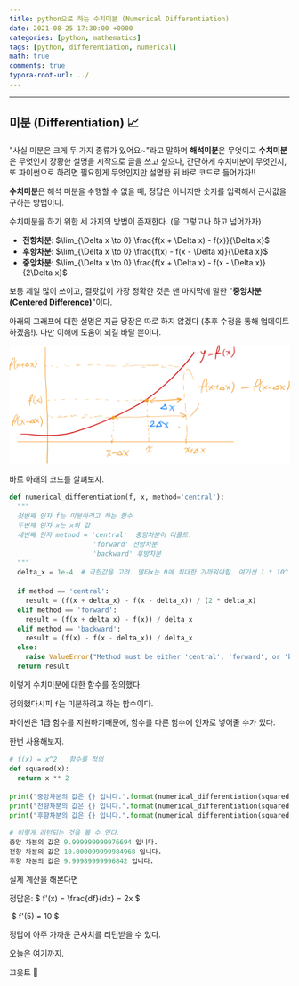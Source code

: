 ```yaml
---
title: python으로 하는 수치미분 (Numerical Differentiation)
date: 2021-08-25 17:30:00 +0900
categories: [python, mathematics]
tags: [python, differentiation, numerical] 
math: true
comments: true
typora-root-url: ../
---
```


---

## 미분 (Differentiation) 📈 

"사실 미분은 크게 두 가지 종류가 있어요~"라고 말하며 **해석미분**은 무엇이고 **수치미분**은 무엇인지 장황한 설명을 시작으로 글을 쓰고 싶으나, 간단하게 수치미분이 무엇인지, 또 파이썬으로 하려면 필요한게 무엇인지만 설명한 뒤 바로 코드로 들어가자!!

**수치미분**은 해석 미분을 수행할 수 없을 때, 정답은 아니지만 숫자를 입력해서 근사값을 구하는 방법이다.

수치미분을 하기 위한 세 가지의 방법이 존재한다. (응 그렇고나 하고 넘어가자)

- **전향차분**: $\lim_{\Delta x \to 0} \frac{f(x + \Delta x) - f(x)}{\Delta x}$ 
- **후향차분**: $\lim_{\Delta x \to 0} \frac{f(x) - f(x - \Delta x)}{\Delta x}$ 
- **중앙차분**:  $\lim_{\Delta x \to 0} \frac{f(x + \Delta x) - f(x - \Delta x)}{2\Delta x}$ 

보통 제일 많이 쓰이고, 결괏값이 가장 정확한 것은 맨 마지막에 말한 "**중앙차분 (Centered Difference)**"이다.

아래의 그래프에 대한 설명은 지금 당장은 따로 하지 않겠다 (추후 수정을 통해 업데이트 하겠음!). 다만 이해에 도움이 되길 바랄 뿐이다.

![differentiation](/../assets/images/math/diff.png)



바로 아래의 코드를 살펴보자.

```python
def numerical_differentiation(f, x, method='central'):
  """
  첫번째 인자 f는 미분하려고 하는 함수
  두번째 인자 x는 x의 값 
  세번째 인자 method = 'central'  중앙차분이 디폴트.
                     'forward' 전방차분
                     'backward' 후방차분
  """
  delta_x = 1e-4  # 극한값을 고려. 델타x는 0에 최대한 가까워야함. 여기선 1 * 10^(-4)를 사용
  
  if method == 'central':
    result = (f(x + delta_x) - f(x - delta_x)) / (2 * delta_x)
  elif method == 'forward':
    result = (f(x + delta_x) - f(x)) / delta_x
  elif method == 'backward':
    result = (f(x) - f(x - delta_x)) / delta_x
  else:
    raise ValueError("Method must be either 'central', 'forward', or 'backward'")
  return result
```

이렇게 수치미분에 대한 함수를 정의했다. 

정의했다시피 `f`는 미분하려고 하는 함수이다. 

파이썬은 1급 함수를 지원하기때문에, 함수를 다른 함수에 인자로 넣어줄 수가 있다. 

한번 사용해보자.

```python
# f(x) = x^2   함수를 정의
def squared(x):
  return x ** 2

print("중앙차분의 값은 {} 입니다.".format(numerical_differentiation(squared, 5)))
print("전향차분의 값은 {} 입니다.".format(numerical_differentiation(squared, 5, 'forward')))
print("후향차분의 값은 {} 입니다.".format(numerical_differentiation(squared, 5, 'backward')))
```

```python
# 이렇게 리턴되는 것을 볼 수 있다.
중앙 차분의 값은 9.999999999976694 입니다.
전향 차분의 값은 10.000099999984968 입니다.
후향 차분의 값은 9.99989999996842 입니다.
```

실제 계산을 해본다면

정답은: $ f'(x) = \frac{df}{dx} = 2x $ 

​           $ f'(5) = 10 $ 

정답에 아주 가까운 근사치를 리턴받을 수 있다.

오늘은 여기까지.

끄읏트 👋 

